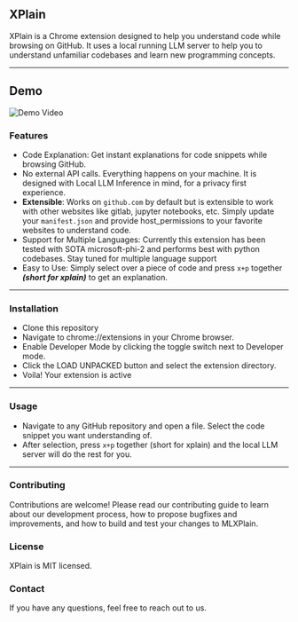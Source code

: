 ## XPlain

XPlain is a Chrome extension designed to help you understand code while browsing on GitHub. It uses a local running LLM server to help you to understand unfamiliar codebases and learn new programming concepts.

---

## Demo

![Demo Video](./xplain.gif)



### Features
- Code Explanation: Get instant explanations for code snippets while browsing GitHub.
- No external API calls. Everything happens on your machine. It is designed with Local LLM Inference in mind, for a privacy first experience.
- **Extensible**: Works on ```github.com``` by default but is extensible to work with other websites like gitlab, jupyter notebooks, etc. Simply update your ```manifest.json``` and provide host_permissions to your favorite websites to understand code.
- Support for Multiple Languages: Currently this extension has been tested with SOTA microsoft-phi-2 and performs best with python codebases. Stay tuned for multiple language support
- Easy to Use: Simply select over a piece of code and press ```x+p``` together ***(short for xplain)*** to get an explanation.

---

### Installation

- Clone this repository
- Navigate to chrome://extensions in your Chrome browser.
- Enable Developer Mode by clicking the toggle switch next to Developer mode.
- Click the LOAD UNPACKED button and select the extension directory.
- Voila! Your extension is active

---

### Usage

- Navigate to any GitHub repository and open a file. Select the code snippet you want understanding of.
- After selection, press ```x+p``` together (short for xplain) and the local LLM server will do the rest for you.

---

### Contributing
Contributions are welcome! Please read our contributing guide to learn about our development process, how to propose bugfixes and improvements, and how to build and test your changes to MLXPlain.

### License
XPlain is MIT licensed.

### Contact
If you have any questions, feel free to reach out to us.